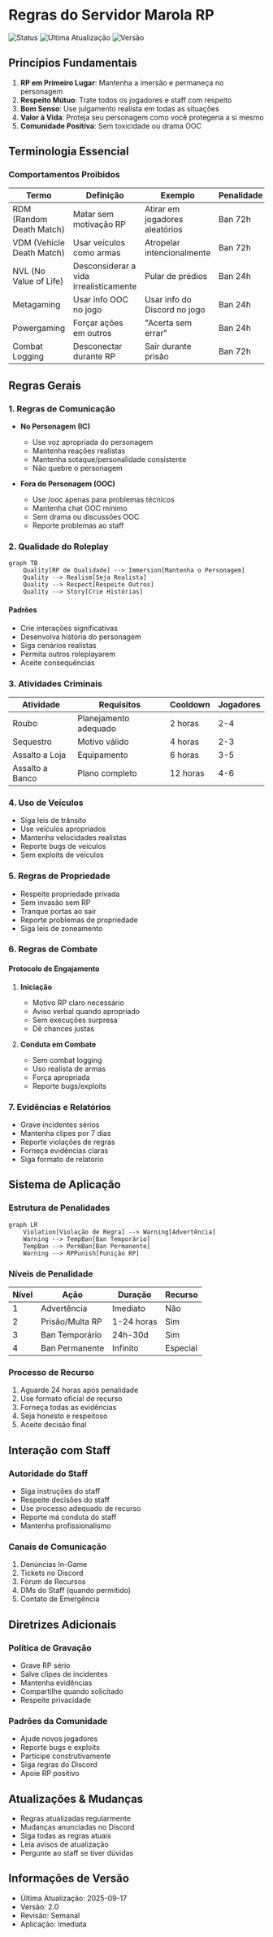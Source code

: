 # Regras do Servidor Marola RP

![Status](https://img.shields.io/badge/status-oficial-brightgreen)
![Última Atualização](https://img.shields.io/badge/última_atualização-2025--09--17-informational)
![Versão](https://img.shields.io/badge/versão-2.0-blue)

## Princípios Fundamentais
1. **RP em Primeiro Lugar**: Mantenha a imersão e permaneça no personagem
2. **Respeito Mútuo**: Trate todos os jogadores e staff com respeito
3. **Bom Senso**: Use julgamento realista em todas as situações
4. **Valor à Vida**: Proteja seu personagem como você protegeria a si mesmo
5. **Comunidade Positiva**: Sem toxicidade ou drama OOC

## Terminologia Essencial

### Comportamentos Proibidos
| Termo | Definição | Exemplo | Penalidade |
|-------|-----------|---------|------------|
| RDM (Random Death Match) | Matar sem motivação RP | Atirar em jogadores aleatórios | Ban 72h |
| VDM (Vehicle Death Match) | Usar veículos como armas | Atropelar intencionalmente | Ban 72h |
| NVL (No Value of Life) | Desconsiderar a vida irrealisticamente | Pular de prédios | Ban 24h |
| Metagaming | Usar info OOC no jogo | Usar info do Discord no jogo | Ban 24h |
| Powergaming | Forçar ações em outros | "Acerta sem errar" | Ban 24h |
| Combat Logging | Desconectar durante RP | Sair durante prisão | Ban 72h |

## Regras Gerais

### 1. Regras de Comunicação
- **No Personagem (IC)**
  - Use voz apropriada do personagem
  - Mantenha reações realistas
  - Mantenha sotaque/personalidade consistente
  - Não quebre o personagem

- **Fora do Personagem (OOC)**
  - Use /ooc apenas para problemas técnicos
  - Mantenha chat OOC mínimo
  - Sem drama ou discussões OOC
  - Reporte problemas ao staff

### 2. Qualidade do Roleplay
```mermaid
graph TB
    Quality[RP de Qualidade] --> Immersion[Mantenha o Personagem]
    Quality --> Realism[Seja Realista]
    Quality --> Respect[Respeite Outros]
    Quality --> Story[Crie Histórias]
```

#### Padrões
- Crie interações significativas
- Desenvolva história do personagem
- Siga cenários realistas
- Permita outros roleplayarem
- Aceite consequências

### 3. Atividades Criminais
| Atividade | Requisitos | Cooldown | Jogadores |
|-----------|------------|----------|-----------|
| Roubo | Planejamento adequado | 2 horas | 2-4 |
| Sequestro | Motivo válido | 4 horas | 2-3 |
| Assalto a Loja | Equipamento | 6 horas | 3-5 |
| Assalto a Banco | Plano completo | 12 horas | 4-6 |

### 4. Uso de Veículos
- Siga leis de trânsito
- Use veículos apropriados
- Mantenha velocidades realistas
- Reporte bugs de veículos
- Sem exploits de veículos

### 5. Regras de Propriedade
- Respeite propriedade privada
- Sem invasão sem RP
- Tranque portas ao sair
- Reporte problemas de propriedade
- Siga leis de zoneamento

### 6. Regras de Combate
#### Protocolo de Engajamento
1. **Iniciação**
   - Motivo RP claro necessário
   - Aviso verbal quando apropriado
   - Sem execuções surpresa
   - Dê chances justas

2. **Conduta em Combate**
   - Sem combat logging
   - Uso realista de armas
   - Força apropriada
   - Reporte bugs/exploits

### 7. Evidências e Relatórios
- Grave incidentes sérios
- Mantenha clipes por 7 dias
- Reporte violações de regras
- Forneça evidências claras
- Siga formato de relatório

## Sistema de Aplicação

### Estrutura de Penalidades
```mermaid
graph LR
    Violation[Violação de Regra] --> Warning[Advertência]
    Warning --> TempBan[Ban Temporário]
    TempBan --> PermBan[Ban Permanente]
    Warning --> RPPunish[Punição RP]
```

### Níveis de Penalidade
| Nível | Ação | Duração | Recurso |
|-------|------|---------|---------|
| 1 | Advertência | Imediato | Não |
| 2 | Prisão/Multa RP | 1-24 horas | Sim |
| 3 | Ban Temporário | 24h-30d | Sim |
| 4 | Ban Permanente | Infinito | Especial |

### Processo de Recurso
1. Aguarde 24 horas após penalidade
2. Use formato oficial de recurso
3. Forneça todas as evidências
4. Seja honesto e respeitoso
5. Aceite decisão final

## Interação com Staff

### Autoridade do Staff
- Siga instruções do staff
- Respeite decisões do staff
- Use processo adequado de recurso
- Reporte má conduta do staff
- Mantenha profissionalismo

### Canais de Comunicação
1. Denúncias In-Game
2. Tickets no Discord
3. Fórum de Recursos
4. DMs do Staff (quando permitido)
5. Contato de Emergência

## Diretrizes Adicionais

### Política de Gravação
- Grave RP sério
- Salve clipes de incidentes
- Mantenha evidências
- Compartilhe quando solicitado
- Respeite privacidade

### Padrões da Comunidade
- Ajude novos jogadores
- Reporte bugs e exploits
- Participe construtivamente
- Siga regras do Discord
- Apoie RP positivo

## Atualizações & Mudanças
- Regras atualizadas regularmente
- Mudanças anunciadas no Discord
- Siga todas as regras atuais
- Leia avisos de atualização
- Pergunte ao staff se tiver dúvidas

## Informações de Versão
- Última Atualização: 2025-09-17
- Versão: 2.0
- Revisão: Semanal
- Aplicação: Imediata
